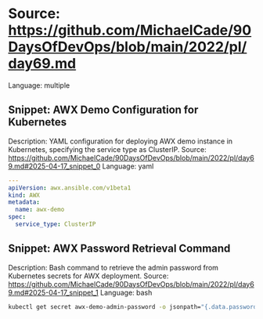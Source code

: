 # Source: https://github.com/MichaelCade/90DaysOfDevOps/blob/main/2022/pl/day69.md
Language: multiple

## Snippet: AWX Demo Configuration for Kubernetes
Description: YAML configuration for deploying AWX demo instance in Kubernetes, specifying the service type as ClusterIP.
Source: https://github.com/MichaelCade/90DaysOfDevOps/blob/main/2022/pl/day69.md#2025-04-17_snippet_0
Language: yaml

```yaml
---
apiVersion: awx.ansible.com/v1beta1
kind: AWX
metadata:
  name: awx-demo
spec:
  service_type: ClusterIP
```

## Snippet: AWX Password Retrieval Command
Description: Bash command to retrieve the admin password from Kubernetes secrets for AWX deployment.
Source: https://github.com/MichaelCade/90DaysOfDevOps/blob/main/2022/pl/day69.md#2025-04-17_snippet_1
Language: bash

```bash
kubectl get secret awx-demo-admin-password -o jsonpath="{.data.password}" -n awx| base64 --decode
```